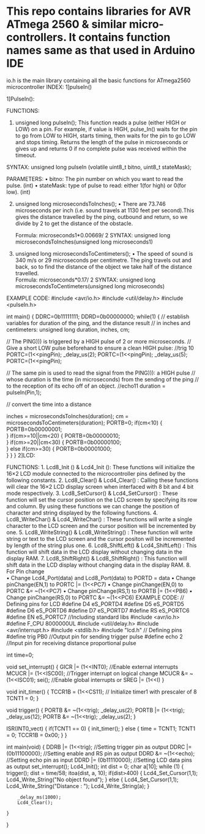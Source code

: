 # This repo contains libraries for AVR ATmega 2560 & similar micro-controllers. It contains function names same as that used in Arduino IDE

io.h is the main library containing all the basic functions for ATmega2560 microcontroller
INDEX:
1]pulseIn()

1]PulseIn():

FUNCTIONS:
1.	unsigned long pulseIn();
  	This function reads a pulse (either HIGH or LOW) on a pin. For example, if value is HIGH, pulse_In() waits for the pin to go from       LOW to HIGH, starts timing, then waits for the pin to go LOW and stops timing. Returns the length of the pulse in microseconds or       gives up and returns 0 if no complete pulse was received within the timeout.

SYNTAX:
       		unsigned long pulseIn (volatile uint8_t bitno, uint8_t stateMask);

PARAMETERS:
    •	bitno: The pin number on which you want to read the pulse. (int)
    •	stateMask: type of pulse to read: either 1(for high) or 0(for low). (int)

2.	unsigned long microsecondsToInches();
    •	There are 73.746 microseconds per inch (i.e. sound travels at 1130 feet per second).This gives the distance travelled by the ping,       outbound and return, so we divide by 2 to get the distance of the obstacle.

    Formula: microseconds1*0.00669/ 2
    SYNTAX:
    unsigned long microsecondsToInches(unsigned long microseconds1)



3.	unsigned long microsecondsToCentimeters();
    •	The speed of sound is 340 m/s or 29 microseconds per centimetre. The ping travels out and back, so to find the distance of the           object we take half of the distance travelled.      
      Formula: microseconds*0.17/ 2
      SYNTAX:
      unsigned long microsecondsToCentimeters(unsigned long microseconds)
      
EXAMPLE CODE:
#include <avr/io.h>
#include <util/delay.h>
#include <pulseIn.h>


int main()
{
DDRC=0b11111111;
DDRD=0b00000000;
while(1) {
  // establish variables for duration of the ping, and the distance result
  // in inches and centimeters:
  unsigned long duration, inches, cm;

  // The PING))) is triggered by a HIGH pulse of 2 or more microseconds.
  // Give a short LOW pulse beforehand to ensure a clean HIGH pulse:
  //trig 10
  PORTC=(1<<pingPin);
  _delay_us(2);
  PORTC=(1<<pingPin);
  _delay_us(5);
 PORTC=(1<<pingPin);

  // The same pin is used to read the signal from the PING))): a HIGH pulse
  // whose duration is the time (in microseconds) from the sending of the ping
  // to the reception of its echo off of an object.
  //echo11
  duration = pulseIn(Pin,1);

  // convert the time into a distance
  
  inches = microsecondsToInches(duration);
  cm = microsecondsToCentimeters(duration);
  PORTB=0;
  if(cm<10)
  {
	  PORTB=0b00000001;	  
  }
  if(cm>=10||cm<20)
  {
	  PORTB=0b00000010;	  
  }
  if(cm>=20||cm<30)
  {
	  PORTB=0b00000100;	  
  }
  else if(cm>=30)
  {
	  PORTB=0b00001000;	  
  }
}
}
2]LCD:

FUNCTIONS:
	1.	Lcd8_Init () & Lcd4_Init (): These functions will initialize the 16×2 LCD module connected to the microcontroller
		pins defined by the following constants.
	2.	Lcd8_Clear() & Lcd4_Clear() : Calling these functions will clear the 16×2 LCD display screen when interfaced with 
		8 bit and 4 bit mode respectively.
	3.	Lcd8_SetCursor() & Lcd4_SetCursor() : These function will set the cursor position on the LCD screen by specifying
		its row and column. By using these functions we can change the position of character and string displayed by the
		following functions.
	4.	Lcd8_WriteChar() & Lcd4_WriteChar() : These functions will write a single character to the LCD screen and the cursor
		position will be incremented by one.
	5.	Lcd8_WriteString() & Lcd8_WriteString() : These function will write string or text to the LCD screen and the cursor 
		positon will be incremented by length of the string plus one.
	6.	Lcd8_ShiftLeft() & Lcd4_ShiftLeft() : This function will shift data in the LCD display without changing data in the
		display RAM.
	7.	Lcd8_ShiftRight() & Lcd8_ShiftRight() : This function will shift data in the LCD display without changing data in the
		display RAM.
	8.	For Pin change	
		•	Change Lcd4_Port(data) and Lcd8_Port(data) to PORTD = data
		•	Change pinChange(EN,1) to  PORTC |= (1<<PC7)
		•	Change pinChange(EN,0) to PORTC &= ~(1<<PC7)
		•	Change pinChange(RS,1) to PORTB |= (1<<PB6)
		•	Change pinChange(RS,0) to PORTC &= ~(1<<PC6)
EXAMPLE CODE:
// Defining pins for LCD
#define D4 eS_PORTD4
#define D5 eS_PORTD5
#define D6 eS_PORTD6
#define D7 eS_PORTD7
#define RS eS_PORTC6
#define EN eS_PORTC7
//Including standard libs
#include <avr/io.h>
#define F_CPU 8000000UL
#include <util/delay.h>
#include <avr/interrupt.h>
#include <stdlib.h>
#include "lcd.h"
// Defining pins
#define trig PB0	//Output pin for sending trigger pulse
#define echo 2	//Input pin for receiving distance proportional pulse

int time=0;

void set_interrupt()
{
	GICR |= (1<<INT0);	//Enable external interrupts
	MCUCR |= (1<<ISC00); //Trigger interrupt on logical change
	MCUCR &= ~(1<<ISC01);
	sei();	//Enable global interrupts or SREG |= (1<<I)
}

void init_timer()
{
	TCCR1B = (1<<CS11); // Initialize timer1 with prescaler of 8
	TCNT1 = 0;
}

void trigger()
{
	PORTB &= ~(1<<trig);
	_delay_us(2);
	PORTB |= (1<<trig);
	_delay_us(12);
	PORTB &= ~(1<<trig);
	_delay_us(2);
}

ISR(INT0_vect)
{
	if(TCNT1 == 0)
	{
		init_timer();
	}
	else
	{
		time = TCNT1;
		TCNT1 = 0;
		TCCR1B = 0x00; 
	}
}

int main(void)
{
	DDRB |= (1<<trig);	//Setting trigger pin as output
	DDRC |= (0b11100000);	//Setting enable and RS pin as output
	DDRD &= ~(1<<echo);	//Setting echo pin as input
	DDRD |= (0b11110000);	//Setting LCD data pins as output
	set_interrupt();
	Lcd4_Init();
	int dist = 0;
	char a[10];
    while (1) 
    {
		trigger();
		dist = time/58;
		itoa(dist, a, 10);
		if(dist>400)
		{
			Lcd4_Set_Cursor(1,1);			
			Lcd4_Write_String("No object found");
		}
		else
		{
			Lcd4_Set_Cursor(1,1);
			Lcd4_Write_String("Distance : ");
			Lcd4_Write_String(a);
		}
		
		_delay_ms(1000);
		Lcd4_Clear();

    }
}

